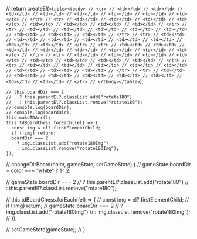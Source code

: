 // return createEl(`<table><tbody> // <tr> // <td></td> // <td></td> // <td></td> // <td></td> // <td></td> // <td></td> // <td></td> // <td></td> // </tr> // <tr> // <td></td> // <td></td> // <td></td> // <td></td> // <td></td> // <td></td> // <td></td> // <td></td> // </tr> // <tr> // <td></td> // <td></td> // <td></td> // <td></td> // <td></td> // <td></td> // <td></td> // <td></td> // </tr> // <tr> // <td></td> // <td></td> // <td></td> // <td></td> // <td></td> // <td></td> // <td></td> // <td></td> // </tr> // <tr> // <td></td> // <td></td> // <td></td> // <td></td> // <td></td> // <td></td> // <td></td> // <td></td> // </tr> // <tr> // <td></td> // <td></td> // <td></td> // <td></td> // <td></td> // <td></td> // <td></td> // <td></td> // </tr> // <tr> // <td></td> // <td></td> // <td></td> // <td></td> // <td></td> // <td></td> // <td></td> // <td></td> // </tr> // <tr> // <td></td> // <td></td> // <td></td> // <td></td> // <td></td> // <td></td> // <td></td> // <td></td> // </tr> // </tbody></table>`);

    // this.boardDir === 2
    //   ? this.parentEl?.classList.add("rotate180")
    //   : this.parentEl?.classList.remove("rotate180");
    // console.log(boardDir);
    // console.log(boardDir);
    this.makeTDArr();
    this.tdBoardChess.forEach((el) => {
      const img = el?.firstElementChild;
      if (!img) return;
      boardDir === 2
        ? img.classList.add("rotate180Img")
        : img.classList.remove("rotate180Img");
    });

// changeDirBoard(color, gameState, setGameState) {
// gameState.boardDir = color === "white" ? 1 : 2;

// gameState.boardDir === 2
// ? this.parentEl?.classList.add("rotate180")
// : this.parentEl?.classList.remove("rotate180");

// this.tdBoardChess.forEach((el) => {
// const img = el?.firstElementChild;
// if (!img) return;
// gameState.boardDir === 2
// ? img.classList.add("rotate180Img")
// : img.classList.remove("rotate180Img");
// });

// setGameState(gameState);
// }
